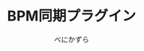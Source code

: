 ---
title: BPM同期プラグイン
description: 指定したBPMに合わせてエフェクトを繰り返し・切り替えすることのできる映像エフェクトです
author: べにかずら
date:
keywords: [""]
category: [""]
---